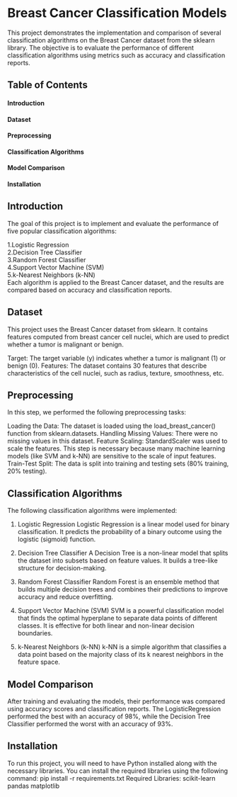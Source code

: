 # Breast Cancer Classification Models
This project demonstrates the implementation and comparison of several classification algorithms on the Breast Cancer dataset from the sklearn library. The objective is to evaluate the performance of different classification algorithms using metrics such as accuracy and classification reports.

## Table of Contents
#### Introduction
#### Dataset
#### Preprocessing
#### Classification Algorithms
#### Model Comparison
#### Installation

## Introduction
The goal of this project is to implement and evaluate the performance of five popular classification algorithms:

1.Logistic Regression \
2.Decision Tree Classifier\
3.Random Forest Classifier\
4.Support Vector Machine (SVM)\
5.k-Nearest Neighbors (k-NN)\
Each algorithm is applied to the Breast Cancer dataset, and the results are compared based on accuracy and classification reports.

## Dataset
This project uses the Breast Cancer dataset from sklearn. It contains features computed from breast cancer cell nuclei, which are used to predict whether a tumor is malignant or benign.

Target: The target variable (y) indicates whether a tumor is malignant (1) or benign (0).
Features: The dataset contains 30 features that describe characteristics of the cell nuclei, such as radius, texture, smoothness, etc.
## Preprocessing
In this step, we performed the following preprocessing tasks:

Loading the Data: The dataset is loaded using the load_breast_cancer() function from sklearn.datasets.
Handling Missing Values: There were no missing values in this dataset.
Feature Scaling: StandardScaler was used to scale the features. This step is necessary because many machine learning models (like SVM and k-NN) are sensitive to the scale of input features.
Train-Test Split: The data is split into training and testing sets (80% training, 20% testing).
## Classification Algorithms
The following classification algorithms were implemented:

1. Logistic Regression
Logistic Regression is a linear model used for binary classification. It predicts the probability of a binary outcome using the logistic (sigmoid) function.

2. Decision Tree Classifier
A Decision Tree is a non-linear model that splits the dataset into subsets based on feature values. It builds a tree-like structure for decision-making.

3. Random Forest Classifier
Random Forest is an ensemble method that builds multiple decision trees and combines their predictions to improve accuracy and reduce overfitting.

4. Support Vector Machine (SVM)
SVM is a powerful classification model that finds the optimal hyperplane to separate data points of different classes. It is effective for both linear and non-linear decision boundaries.

5. k-Nearest Neighbors (k-NN)
k-NN is a simple algorithm that classifies a data point based on the majority class of its k nearest neighbors in the feature space.

## Model Comparison
After training and evaluating the models, their performance was compared using accuracy scores and classification reports. The LogisticRegression performed the best with an accuracy of 98%, while the Decision Tree Classifier performed the worst with an accuracy of 93%.

## Installation
To run this project, you will need to have Python installed along with the necessary libraries. You can install the required libraries using the following command:
pip install -r requirements.txt
Required Libraries:
scikit-learn
pandas
matplotlib
